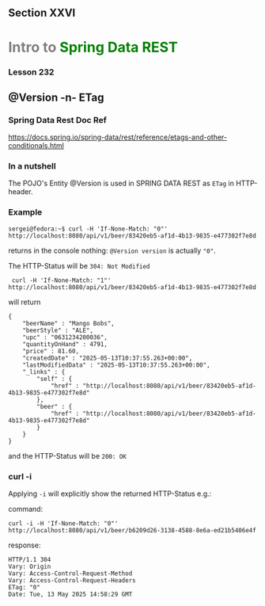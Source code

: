 ## Section XXVI
# <span style="color:gray">Intro to </span><span style="color:green">Spring Data REST</span>
### Lesson 232
## @Version -n- ETag

### Spring Data Rest Doc Ref

https://docs.spring.io/spring-data/rest/reference/etags-and-other-conditionals.html

### In a nutshell

The POJO's Entity @Version is used in SPRING DATA REST as <code>ETag</code> in HTTP-header.

### Example

    sergei@fedora:~$ curl -H 'If-None-Match: "0"' http://localhost:8080/api/v1/beer/83420eb5-af1d-4b13-9835-e477302f7e8d

returns in the console nothing: <code>@Version version</code> is actually <code>"0"</code>. 

The HTTP-Status will be <code>304: Not Modified</code>


     curl -H 'If-None-Match: "1"' http://localhost:8080/api/v1/beer/83420eb5-af1d-4b13-9835-e477302f7e8d

will return 

    {
        "beerName" : "Mango Bobs",
        "beerStyle" : "ALE",
        "upc" : "0631234200036",
        "quantityOnHand" : 4791,
        "price" : 81.60,
        "createdDate" : "2025-05-13T10:37:55.263+00:00",
        "lastModifiedData" : "2025-05-13T10:37:55.263+00:00",
        "_links" : {
            "self" : {
                "href" : "http://localhost:8080/api/v1/beer/83420eb5-af1d-4b13-9835-e477302f7e8d"
            },
            "beer" : {
                "href" : "http://localhost:8080/api/v1/beer/83420eb5-af1d-4b13-9835-e477302f7e8d"
            }
        }
    }

and the HTTP-Status will be <code>200: OK</code>  

### curl -i

Applying <code>-i</code> will explicitly show the returned HTTP-Status
e.g.:

command:

    curl -i -H 'If-None-Match: "0"'  http://localhost:8080/api/v1/beer/b6209d26-3138-4588-8e6a-ed21b5406e4f

response:

    HTTP/1.1 304
    Vary: Origin
    Vary: Access-Control-Request-Method
    Vary: Access-Control-Request-Headers
    ETag: "0"
    Date: Tue, 13 May 2025 14:58:29 GMT

